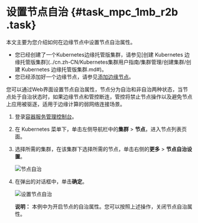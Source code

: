 # 设置节点自治 {#task_mpc_1mb_r2b .task}

本文主要为您介绍如何在边缘节点中设置节点自治属性。

-   您已经创建了一个Kubernetes边缘托管版集群，请参见[创建 Kubernetes 边缘托管版集群](../cn.zh-CN/Kubernetes集群用户指南/集群管理/创建集群/创建 Kubernetes 边缘托管版集群.md#)。
-   您已经添加好一个边缘节点，请参见[添加边缘节点](cn.zh-CN/Kubernetes集群用户指南/节点管理/添加边缘节点.md#)。

您可以通过Web界面设置节点自治属性，节点分为自治和非自治两种状态，当节点处于自治状态时，如果边缘节点和管控断连，管控将禁止节点操作以及避免节点上应用被驱逐，适用于边缘计算的弱网络连接场景。

1.  登录[容器服务管理控制台](https://cs.console.aliyun.com)。
2.  在 Kubernetes 菜单下，单击左侧导航栏中的**集群** \> **节点**，进入节点列表页面。
3.  选择所需的集群，在该集群下选择所需的节点，单击右侧的**更多** \> **节点自治设置**。 

    ![节点自治](http://static-aliyun-doc.oss-cn-hangzhou.aliyuncs.com/assets/img/1161783/156819731654049_zh-CN.png)

4.  在弹出的对话框中，单击**确定**。 

    ![设置节点自治](http://static-aliyun-doc.oss-cn-hangzhou.aliyuncs.com/assets/img/1161783/156819731654051_zh-CN.png)

    **说明：** 本例中为开启节点的自治属性。您可以按照上述操作，关闭节点自治属性。


